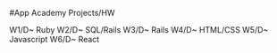 #App Academy Projects/HW

W1/D~ Ruby
W2/D~ SQL/Rails
W3/D~ Rails
W4/D~ HTML/CSS
W5/D~ Javascript
W6/D~ React



